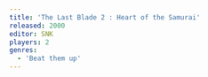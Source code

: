 ```yaml
---
title: 'The Last Blade 2 : Heart of the Samurai'
released: 2000
editor: SNK
players: 2
genres:
  - 'Beat them up'
---
```

